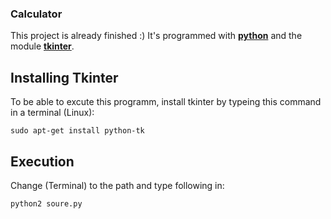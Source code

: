 ### Calculator

This project is already finished :)
It's programmed with [**python**](https://www.python.org/) 
and the module [**tkinter**](https://wiki.python.org/moin/TkInter).

## Installing Tkinter
To be able to excute this programm, install tkinter by typeing this command in a terminal (Linux):
```
sudo apt-get install python-tk
```

## Execution
Change (Terminal) to the path and type following in:
```
python2 soure.py
```
